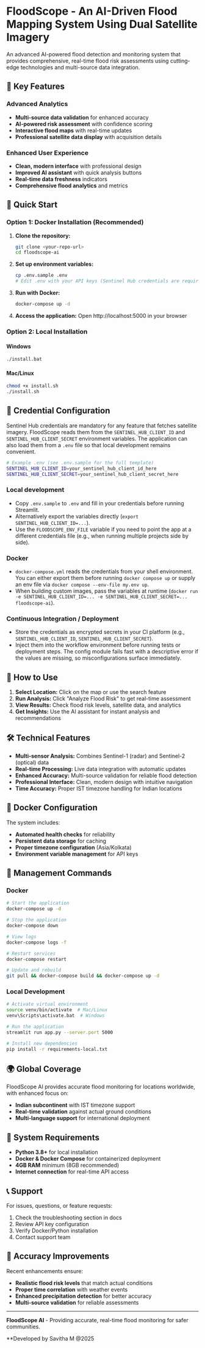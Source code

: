 # FloodScope - An AI-Driven Flood Mapping System Using Dual Satellite Imagery

An advanced AI-powered flood detection and monitoring system that provides comprehensive, real-time flood risk assessments using cutting-edge technologies and multi-source data integration.

## 🌊 Key Features

### Advanced Analytics
- **Multi-source data validation** for enhanced accuracy
- **AI-powered risk assessment** with confidence scoring
- **Interactive flood maps** with real-time updates
- **Professional satellite data display** with acquisition details

### Enhanced User Experience
- **Clean, modern interface** with professional design
- **Improved AI assistant** with quick analysis buttons
- **Real-time data freshness** indicators
- **Comprehensive flood analytics** and metrics

## 🚀 Quick Start

### Option 1: Docker Installation (Recommended)

1. **Clone the repository:**
   ```bash
   git clone <your-repo-url>
   cd floodscope-ai
   ```

   <!-- major project  -->

2. **Set up environment variables:**
   ```bash
   cp .env.sample .env
   # Edit .env with your API keys (Sentinel Hub credentials are required)
   ```

3. **Run with Docker:**
   ```bash
   docker-compose up -d
   ```

4. **Access the application:**
   Open http://localhost:5000 in your browser

### Option 2: Local Installation

#### Windows
```bash
./install.bat
```

#### Mac/Linux
```bash
chmod +x install.sh
./install.sh
```

## 🔐 Credential Configuration

Sentinel Hub credentials are mandatory for any feature that fetches satellite imagery. FloodScope reads them from the `SENTINEL_HUB_CLIENT_ID` and `SENTINEL_HUB_CLIENT_SECRET` environment variables. The application can also load them from a `.env` file so that local development remains convenient.

```bash
# Example .env (see .env.sample for the full template)
SENTINEL_HUB_CLIENT_ID=your_sentinel_hub_client_id_here
SENTINEL_HUB_CLIENT_SECRET=your_sentinel_hub_client_secret_here
```

### Local development

- Copy `.env.sample` to `.env` and fill in your credentials before running Streamlit.
- Alternatively export the variables directly (`export SENTINEL_HUB_CLIENT_ID=...`).
- Use the `FLOODSCOPE_ENV_FILE` variable if you need to point the app at a different credentials file (e.g., when running multiple projects side by side).

### Docker

- `docker-compose.yml` reads the credentials from your shell environment. You can either export them before running `docker compose up` or supply an env file via `docker compose --env-file my.env up`.
- When building custom images, pass the variables at runtime (`docker run -e SENTINEL_HUB_CLIENT_ID=... -e SENTINEL_HUB_CLIENT_SECRET=... floodscope-ai`).

### Continuous Integration / Deployment

- Store the credentials as encrypted secrets in your CI platform (e.g., `SENTINEL_HUB_CLIENT_ID`, `SENTINEL_HUB_CLIENT_SECRET`).
- Inject them into the workflow environment before running tests or deployment steps. The config module fails fast with a descriptive error if the values are missing, so misconfigurations surface immediately.

## 📱 How to Use

1. **Select Location:** Click on the map or use the search feature
2. **Run Analysis:** Click "Analyze Flood Risk" to get real-time assessment
3. **View Results:** Check flood risk levels, satellite data, and analytics
4. **Get Insights:** Use the AI assistant for instant analysis and recommendations

## 🛠 Technical Features

- **Multi-sensor Analysis:** Combines Sentinel-1 (radar) and Sentinel-2 (optical) data
- **Real-time Processing:** Live data integration with automatic updates
- **Enhanced Accuracy:** Multi-source validation for reliable flood detection
- **Professional Interface:** Clean, modern design with intuitive navigation
- **Time Accuracy:** Proper IST timezone handling for Indian locations


## 🐳 Docker Configuration

The system includes:
- **Automated health checks** for reliability
- **Persistent data storage** for caching
- **Proper timezone configuration** (Asia/Kolkata)
- **Environment variable management** for API keys

## 📖 Management Commands

### Docker
```bash
# Start the application
docker-compose up -d

# Stop the application
docker-compose down

# View logs
docker-compose logs -f

# Restart services
docker-compose restart

# Update and rebuild
git pull && docker-compose build && docker-compose up -d
```

### Local Development
```bash
# Activate virtual environment
source venv/bin/activate  # Mac/Linux
venv\Scripts\activate.bat  # Windows

# Run the application
streamlit run app.py --server.port 5000

# Install new dependencies
pip install -r requirements-local.txt
```

## 🌍 Global Coverage

FloodScope AI provides accurate flood monitoring for locations worldwide, with enhanced focus on:
- **Indian subcontinent** with IST timezone support
- **Real-time validation** against actual ground conditions
- **Multi-language support** for international deployment

## 🔧 System Requirements

- **Python 3.8+** for local installation
- **Docker & Docker Compose** for containerized deployment
- **4GB RAM** minimum (8GB recommended)
- **Internet connection** for real-time API access

## 📞 Support

For issues, questions, or feature requests:
1. Check the troubleshooting section in docs
2. Review API key configuration
3. Verify Docker/Python installation
4. Contact support team

## 🎯 Accuracy Improvements

Recent enhancements ensure:
- **Realistic flood risk levels** that match actual conditions
- **Proper time correlation** with weather events
- **Enhanced precipitation detection** for better accuracy
- **Multi-source validation** for reliable assessments

---

**FloodScope AI** - Providing accurate, real-time flood monitoring for safer communities.

**Developed by Savitha M @2025
